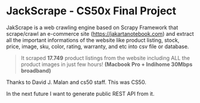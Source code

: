 # JackScrape - CS50x Final Project
JakScrape is a web crawling engine based on Scrapy Framework that scrape/crawl an e-commerce site (https://jakartanotebook.com) and extract all the important informations of the website like product listing, stock, price, image, sku, color, rating, warranty, and etc into csv file or database.

> It scraped **17.749** product listings from the website including ALL the product images in just few hours!
**(Macbook Pro + Indihome 30Mbps broadband)**

Thanks to David J. Malan and cs50 staff.
This was CS50.

In the next future I want to generate public REST API from it.
